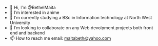 - 👋 Hi, I’m @BethelMaita
- 👀 I’m interested in anime 
- 🌱 I’m currently studying a BSc in Information technology at North West University
- 💞️ I’m looking to collaborate on any Web devolpment projects both front end and backend
- 📫 How to reach me email: maitabeth@yahoo.com


